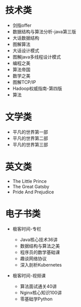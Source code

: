 # 技术类

* 剑指offer
* 数据结构与算法分析-java第三版
* 大话数据结构
* 图解算法
* 大话设计模式
* 图解java多线程设计模式
* 编程之美
* 算法帝国
* 数学之美
* 图解TCP/IP
* Hadoop权威指南-第四版
* 算法



# 文学类

* 平凡的世界第一部
* 平凡的世界第二部
* 平凡的世界第三部

# 英文类

* The Little Prince
* The Great Gatsby
* Pride And Prejudice



# 电子书类   
* 极客时间-专栏
  * Java核心技术36讲
  * 数据结构与算法之美
  * 程序员的数学基础课
  * 趣谈网络协议
  * 深入剖析Kubernetes
  
  
* 极客时间-视频课
  * 算法面试通关40讲
  * Nginx核心知识100讲
  * 零基础学Python

